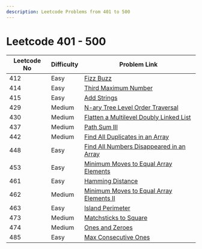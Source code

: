```yaml
---
description: Leetcode Problems from 401 to 500
---
```


# Leetcode 401 - 500



| Leetcode No | Difficulty | Problem Link                                                                                                                                           |
| ----------- | ---------- | ------------------------------------------------------------------------------------------------------------------------------------------------------ |
| 412         | Easy       | [Fizz Buzz](../difficulty-based-problem-index/leetcode-easy/leetcode-412-fizz-buzz.md)                                                                 |
| 414         | Easy       | [Third Maximum Number](../difficulty-based-problem-index/leetcode-easy/leetcode-414-third-maximum-number.md)                                           |
| 415         | Easy       | [Add Strings](../difficulty-based-problem-index/leetcode-easy/leetcode-415-add-strings.md)                                                             |
| 429         | Medium     | [N-ary Tree Level Order Traversal](../difficulty-based-problem-index/leetcode-medium/leetcode-429-n-ary-tree-level-order-traversal.md)                 |
| 430         | Medium     | [Flatten a Multilevel Doubly Linked List](../difficulty-based-problem-index/leetcode-medium/leetcode-430-flatten-a-multilevel-doubly-linked-list.md)   |
| 437         | Medium     | [Path Sum III](../difficulty-based-problem-index/leetcode-medium/leetcode-437-path-sum-iii.md)                                                         |
| 442         | Medium     | [Find All Duplicates in an Array](../difficulty-based-problem-index/leetcode-medium/leetcode-442-find-all-duplicates-in-an-array.md)                   |
| 448         | Easy       | [Find All Numbers Disappeared in an Array](../difficulty-based-problem-index/leetcode-easy/leetcode-448-find-all-numbers-disappeared-in-an-array.md)   |
| 453         | Easy       | [Minimum Moves to Equal Array Elements](../difficulty-based-problem-index/leetcode-easy/leetcode-453-minimum-moves-to-equal-array-elements.md)         |
| 461         | Easy       | [Hamming Distance](../difficulty-based-problem-index/leetcode-easy/leetcode-461-hamming-distance.md)                                                   |
| 462         | Medium     | [Minimum Moves to Equal Array Elements II](../difficulty-based-problem-index/leetcode-medium/leetcode-462-minimum-moves-to-equal-array-elements-ii.md) |
| 463         | Easy       | [Island Perimeter](../difficulty-based-problem-index/leetcode-easy/leetcode-463-island-perimeter.md)                                                   |
| 473         | Medium     | [Matchsticks to Square](../difficulty-based-problem-index/leetcode-medium/leetcode-473-matchsticks-to-square.md)                                       |
| 474         | Medium     | [Ones and Zeroes](../difficulty-based-problem-index/leetcode-medium/leetcode-474-ones-and-zeroes.md)                                                   |
| 485         | Easy       | [Max Consecutive Ones](../difficulty-based-problem-index/leetcode-easy/leetcode-485-max-consecutive-ones.md)                                           |
